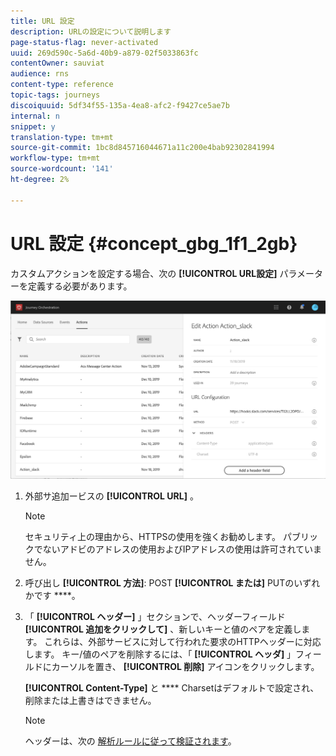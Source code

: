 ```yaml
---
title: URL 設定
description: URLの設定について説明します
page-status-flag: never-activated
uuid: 269d590c-5a6d-40b9-a879-02f5033863fc
contentOwner: sauviat
audience: rns
content-type: reference
topic-tags: journeys
discoiquuid: 5df34f55-135a-4ea8-afc2-f9427ce5ae7b
internal: n
snippet: y
translation-type: tm+mt
source-git-commit: 1bc8d845716044671a11c200e4bab92302841994
workflow-type: tm+mt
source-wordcount: '141'
ht-degree: 2%

---
```



# URL 設定 {#concept_gbg_1f1_2gb}

カスタムアクションを設定する場合、次の **[!UICONTROL URL設定]** パラメーターを定義する必要があります。

![](../assets/journeyurlconfiguration.png)

1. 外部サ追加ービスの **[!UICONTROL URL]** 。

   >[!NOTE]
   >
   >セキュリティ上の理由から、HTTPSの使用を強くお勧めします。 パブリックでないアドビのアドレスの使用およびIPアドレスの使用は許可されていません。

1. 呼び出し **[!UICONTROL 方法]**: POST **[!UICONTROL または]** PUTのいずれかです ****。
1. 「 **[!UICONTROL ヘッダー]** 」セクションで、ヘッダーフィールド **[!UICONTROL 追加をクリックして]** 、新しいキーと値のペアを定義します。 これらは、外部サービスに対して行われた要求のHTTPヘッダーに対応します。 キー/値のペアを削除するには、「 **[!UICONTROL ヘッダ]** 」フィールドにカーソルを置き、 **[!UICONTROL 削除]** アイコンをクリックします。

   **[!UICONTROL Content-Type]** と **** Charsetはデフォルトで設定され、削除または上書きはできません。

   >[!NOTE]
   >
   >ヘッダーは、次の [解析ルールに従って検証されます](https://tools.ietf.org/html/rfc7230#section-3.2.4)。
